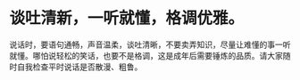 # 谈吐清新，一听就懂，格调优雅。

说话时，要语句通畅，声音温柔，谈吐清晰，不要卖弄知识，尽量让难懂的事一听就懂。哪怕说轻松的笑话，也要不是格调，这是成年后需要锤炼的品质。请大家随时自我检查平时说话是否散漫、粗鲁。
